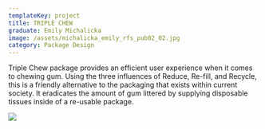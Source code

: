 ```yaml
---
templateKey: project
title: TRIPLE CHEW
graduate: Emily Michalicka
image: /assets/michalicka_emily_rfs_pub02_02.jpg
category: Package Design
---
```

Triple Chew package provides an efficient user experience when it comes to chewing gum. Using the three influences of Reduce, Re-fill, and Recycle, this is a friendly alternative to the packaging that exists within current society. It eradicates the amount of gum littered by supplying disposable tissues inside of a re-usable package. 

![](/assets/img_9885.jpg)
